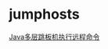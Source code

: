 # jumphosts

[Java多层跳板机执行远程命令](https://youthred.github.io/2023/08/08/Java%E5%A4%9A%E5%B1%82%E8%B7%B3%E6%9D%BF%E6%9C%BA%E6%89%A7%E8%A1%8C%E8%BF%9C%E7%A8%8B%E5%91%BD%E4%BB%A4/)
